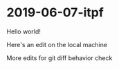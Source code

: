 # 2019-06-07-itpf
Hello world!

Here's an edit on the local machine

More edits for git diff behavior check
